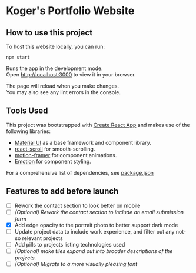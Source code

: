 # Koger's Portfolio Website 

## How to use this project

To host this website locally, you can run:

`npm start`

Runs the app in the development mode.\
Open [http://localhost:3000](http://localhost:3000) to view it in your browser.

The page will reload when you make changes.\
You may also see any lint errors in the console.

## Tools Used

This project was bootstrapped with [Create React App](https://github.com/facebook/create-react-app) and makes use of the following libraries:
* [Material UI](https://mui.com) as a base framework and component library.
* [react-scroll]() for smooth-scrolling.
* [motion-framer](https://www.framer.com/motion/) for component animations.
* [Emotion](https://emotion.sh/docs/styled) for component styling.

For a comprehensive list of dependencies, see [package.json](./package.json)

## Features to add before launch

- [ ] Rework the contact section to look better on mobile
- [ ] *(Optional) Rework the contact section to include an email submission form*
- [x] Add edge opacity to the portrait photo to better support dark mode
- [ ] Update project data to include work experience, and filter out any not-so relevant projects
- [ ] Add pills to projects listing technologies used
- [ ] *(Optional) make tiles expand out into broader descriptions of the projects.*
- [ ] *(Optional) Migrate to a more visually pleasing font*